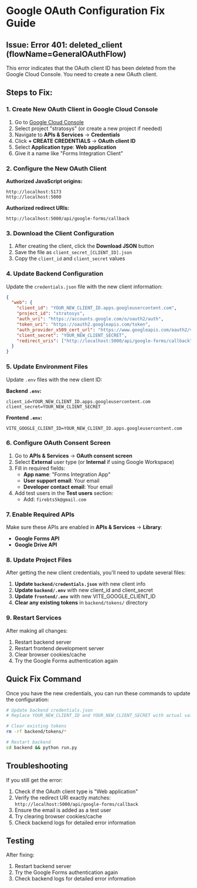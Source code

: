 # Google OAuth Configuration Fix Guide

## Issue: Error 401: deleted_client (flowName=GeneralOAuthFlow)

This error indicates that the OAuth client ID has been deleted from the Google Cloud Console. You need to create a new OAuth client.

## Steps to Fix:

### 1. Create New OAuth Client in Google Cloud Console

1. Go to [Google Cloud Console](https://console.cloud.google.com/)
2. Select project "stratosys" (or create a new project if needed)
3. Navigate to **APIs & Services** → **Credentials**
4. Click **+ CREATE CREDENTIALS** → **OAuth client ID**
5. Select **Application type**: **Web application**
6. Give it a name like "Forms Integration Client"

### 2. Configure the New OAuth Client

**Authorized JavaScript origins:**

```
http://localhost:5173
http://localhost:5000
```

**Authorized redirect URIs:**

```
http://localhost:5000/api/google-forms/callback
```

### 3. Download the Client Configuration

1. After creating the client, click the **Download JSON** button
2. Save the file as `client_secret_[CLIENT_ID].json`
3. Copy the `client_id` and `client_secret` values

### 4. Update Backend Configuration

Update the `credentials.json` file with the new client information:

```json
{
  "web": {
    "client_id": "YOUR_NEW_CLIENT_ID.apps.googleusercontent.com",
    "project_id": "stratosys",
    "auth_uri": "https://accounts.google.com/o/oauth2/auth",
    "token_uri": "https://oauth2.googleapis.com/token",
    "auth_provider_x509_cert_url": "https://www.googleapis.com/oauth2/v1/certs",
    "client_secret": "YOUR_NEW_CLIENT_SECRET",
    "redirect_uris": ["http://localhost:5000/api/google-forms/callback"]
  }
}
```

### 5. Update Environment Files

Update `.env` files with the new client ID:

**Backend `.env`:**

```
client_id=YOUR_NEW_CLIENT_ID.apps.googleusercontent.com
client_secret=YOUR_NEW_CLIENT_SECRET
```

**Frontend `.env`:**

```
VITE_GOOGLE_CLIENT_ID=YOUR_NEW_CLIENT_ID.apps.googleusercontent.com
```

### 6. Configure OAuth Consent Screen

1. Go to **APIs & Services** → **OAuth consent screen**
2. Select **External** user type (or **Internal** if using Google Workspace)
3. Fill in required fields:
   - **App name**: "Forms Integration App"
   - **User support email**: Your email
   - **Developer contact email**: Your email
4. Add test users in the **Test users** section:
   - Add: `firebts5k@gmail.com`

### 7. Enable Required APIs

Make sure these APIs are enabled in **APIs & Services** → **Library**:

- **Google Forms API**
- **Google Drive API**

### 8. Update Project Files

After getting the new client credentials, you'll need to update several files:

1. **Update `backend/credentials.json`** with new client info
2. **Update `backend/.env`** with new client_id and client_secret
3. **Update `frontend/.env`** with new VITE_GOOGLE_CLIENT_ID
4. **Clear any existing tokens** in `backend/tokens/` directory

### 9. Restart Services

After making all changes:

1. Restart backend server
2. Restart frontend development server
3. Clear browser cookies/cache
4. Try the Google Forms authentication again

## Quick Fix Command

Once you have the new credentials, you can run these commands to update the configuration:

```bash
# Update backend credentials.json
# Replace YOUR_NEW_CLIENT_ID and YOUR_NEW_CLIENT_SECRET with actual values

# Clear existing tokens
rm -rf backend/tokens/*

# Restart backend
cd backend && python run.py
```

## Troubleshooting

If you still get the error:

1. Check if the OAuth client type is "Web application"
2. Verify the redirect URI exactly matches: `http://localhost:5000/api/google-forms/callback`
3. Ensure the email is added as a test user
4. Try clearing browser cookies/cache
5. Check backend logs for detailed error information

## Testing

After fixing:

1. Restart backend server
2. Try the Google Forms authentication again
3. Check backend logs for detailed error information
